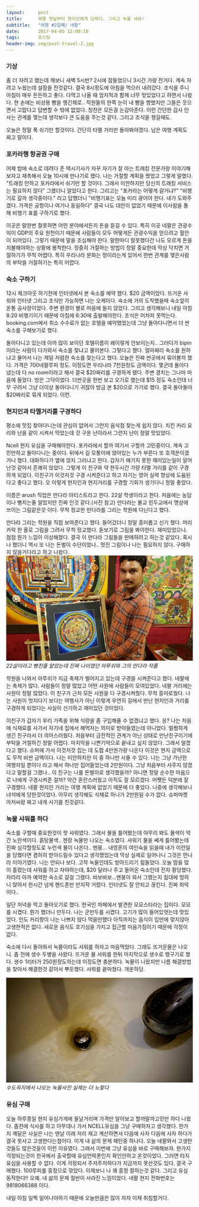 ```yaml
---
layout:	    post
title: 	    여행 첫날부터 현지인에게 당하다. 그리고 녹물 샤워!
subtitle:   "여행 #2일째/ 네팔"
date:       2017-04-05 12:00:10 
tags:       포스팅
header-img: img/post-travel-2.jpg
---
```



### 기상
좀 더 자려고 했는데 깨보니 새벽 5시반? 2시에 잠들었으니 3시간 가량 잔거다. 계속 자려고 누웠는데 설잠을 잔것같다. 결국 8시정도에 아침을 먹으러 내려갔다. 조식을 주니 아침이 매우 든든하고 좋다. 다먹고 나올 때 엄지척과 함께 너무 맛있었다고 하면서 나왔다. 한 손에는 비상용 빵을 챙긴채로.. 직원들의 한쪽 눈이 내 빵을 향했지만 그들은 웃으면서 고맙다고 답변할 수 밖에 없었다. 칭찬은 모든걸 눈감아준다. 이런 간단한 감사 인사는 관계를 맺는데 생각보다 큰 도움을 주는것 같다. 그리고 조식을 챙길때도.

오늘은 정말 푹 쉬기만 할것이다. 간단히 타멜 거리만 돌아봐야겠다. 남은 여행 계획도 짜고 말이다.

### 포카라행 항공권 구매
어제 밤에 숙소로 데려다 준 택시기사가 자꾸 자기가 잘 아는 트래킹 전문가랑 이야기해보자고 재촉해서 오늘 10시에 만나기로 했다. 나는 거절할 계획을 짰었고 그렇게 말했다. "트래킹 안하고 포카라에서 쉬기만 할 것이다. 그래서 미안하지만 당신의 트래킹 서비스는 필요하지 않다" 그랬더니 알았다고 한다. 그리고는 "포카라는 어떻게 갈거냐?" "비행기로 갈까 생각중이다." 라고 답했더니 "비행기표는 오늘 미리 끊어야 한다. 내가 도와주겠다. 가격은 공항이나 여기나 동일하다" 결국 나도 대안이 없었기 때문에 이사람을 통해 비행기 표를 구하기로 했다.

이곳은 말한번 잘못하면 어떤 분야에서든지 돈을 뜯길 수 있다. 특히 이곳 네팔은 관광수익이 GDP의 주요 원천이기 때문에 사람들이 모두 어떻게든 관광수익을 얻으려고 혈안이 되어있다. 그렇기 때문에 말을 조심해야 한다. 말한마디 잘못했다간 나도 모르게 돈을 지불해야하는 상황에 봉착한다. 정중히 거절하는 방법이 정말 중요한데 막상 닥치면 거절하기가 무척 어렵다. 특히 우리나라 문화는 정이라는게 있어서 한번 관계를 맺은사람의 부탁을 거절하기는 특히 어렵다.

### 숙소 구하기
12시 체크아웃 하기전에 인터넷에서 본 숙소를 예약 했다. $20 금액이었다. 뜨거운 샤워와 인터넷 그리고 조식만 가능하면 나는 오케이다. 숙소에 거의 도착했을때 숙소앞이 온통 공사장이었다. 주변 환경이 별로 마음에 들지 않았다. 그리고 생각해보니 내일 아침 8:20 비행기이기 때문에 아침에 6:30에 출발해야한다. 조식은 어차피 못먹는다. booking.com에서 취소 수수료가 없는 호텔을 예약했었는데 그냥 돌아다니면서 더 싼 숙소를 구해보기로 했다.

돌아다니고 있는데 아까 많이 보이던 호텔이름이 왜이렇게 안보이는지.. 그러다가 bipin 이라는 사람이 다가와서 숙소를 찾냐고 물어본다. 그렇다고 했다. 얼마짜리 숙소를 원하냐고 물어서 나는 제일 저렴한 숙소를 찾는다고 했다. 오늘은 진짜 싼곳에서 묶어볼까 했다. 가격은 700네팔루피 정도. 이정도면 우리나라 7천원정도 금액이다. 몇군데 돌아다녔는데 다 no room이라고 해서 결국 $20짜리를 구경하게 됐다. 주변 경치는 그나마 마음에 들었다. 방은 그닥이었다. 더싼곳을 한번 보고 오기로 했는데 $15 정도 숙소인데 너무 구려서 그냥 더이상 돌아다니기 귀찮아 방금 본 $20으로 가기로 했다. 결국 돌아돌아 $20짜리로 묶게 되었다. 이런.

### 현지인과 타멜거리를 구경하다
평소에 맛집  찾아다니는데 관심이 없어서 그런지 음식점 찾는게 쉽지 않다. 치킨 커리 요리와 난을 같이 시켜서 막었는데 갓 구운 난이라서 그런지 난이 정말 맛있었다.

Ncell 현지 유심을 구매해야한다. 포카라에서 할까 여기서 구할까 고민중이다. 계속 고민만하고 돌아다니는 중이다. 뒤에서 길 모퉁이에 앉아있는 누가 부른다 또 호객꾼이겠거니 했다. 대화하다가 옆에 앉지 그러냐고 한다. 갑자기 얘기치 못한 재미있는일이 알어난것 같아서 흔쾌히 앉았다. 그렇게 이 친구와 약 한두시간 가량 타멜 거리를 같이 구경하게 되었다. 이친구가 이것저것 구경 시켜준다고 하고 자기는 영어 실력 향상에 도움된다고 좋다고 했다. 오 이렇게 현지인과 현지거리를 구경할 기회가 생기다니 정말 좋았다.

이름은 arush 직업은 만다라 아티스트라고 한다. 22살 학생이라고 한다. 처음에는 농담이나 뻥치는줄 알았지만 진짜 인것 같다.(사진 참고) 만다라는 불교 힌두교에서 명상에 쓰이는 그림같은갓 이다. 무척 정교한 만다라를 그리는 학원에 다닌다고 했다.

만다라 그리는 학원을 직접 보여준다고 했다. 들어갔더니 정말 흥미롭고 신기 했다. 머리카락 한 올로 그림을 그려서 무척 정교했다. 돋보기로 그림을 봐야한다. 재미있었으나. 점점 뭔가 느낌이 이상해졌다. 결국 이 만다라 그림들을 판매하려고 하는것 같았다. 혹시나 했더니 역시 또 나는 돈벌이 수단이었나.. 멋진 그림이나 나는 필요하지 않다. 구매하지 않을거다라고 하고 나왔다.
![arush with mandara](/img/170405-arush.jpg)
*22살이라고 뻥친줄 알았는데 진짜 나이였던 아루쉬와 그의 만다라 작품*

학원을 나와서 아루쉬가 지금 축제가 벌어지고 있는데 구경을 시켜준다고 했다. 네팔에는 축제가 많다. 사람들이 정말 많았고 어떤 사원에 사람들이 모여있었다. 네팔 거리에는 사원이 정말 많았다. 이 친구가 근처 모든 사원을 다 구경시켜줬다. 무척 흥미로웠다. 나는 사원이 멋지다기 보다는 여행사가 아닌 이렇게 우연히 길에서 만난 현지인과 거리를 구경하게 되었다는 사실이 신기하고 재미있던 것이었다.

이친구가 갑자기 우리 가족을 위해 식량을 좀 구입해줄 수 없겠냐고 했다. 응? 나는 처음에 식재료를 사가서 자기네 집에서 해먹자는 의미로 받아들였는데 아니었다. 멀쩡하게 생긴 친구라서 더 의아스러웠다. 처음부터 금전적인 관계가 아닌 상태로 만난친구이기에 부탁을 거절하긴 정말 어렵다. 마지막을 나쁜기억으로 끝내고 싶지 않았다. 그래서 알겠다고 했다. 슈퍼에 가서 이것저것 집는 데 도합 4만원가량 나온다 이것은 현지 금액으로도 무척 비싼 금액이다. 나는 미안하지만 이 중 하나만 사줄 수 있다. 나는 그냥 가난한 여행자일 뿐이다 라고 해서 하나만 집어들었는데 2만원이다. 그냥 처음부터 사주지 않겠다고 말할걸 그랬나.. 이 친구는 나를 돈벌이로 생각했을까? 아니면 정말 순수한 마음으로 나에게 구경시켜준 걸까? 약간 혼란스러웠고 아직도 잘 모르겠다. 어쨋든 덕분에 잘 구경했다. 네팔 현지인 거리는 여행 계획에 없었기 때문에 더 좋았다. 나중에 생각해보니 녀석에게 당한것이었다. 아무리 생각해도 식재료 하나가 2만원일 수가 없다. 슈퍼마켓 아저씨랑 짜고 내게 사기를 친것같다.   

### 녹물 샤워를 하다
숙소를 구할때 중요한것이 핫 샤워였다. 그래서 물을 틀어봤는데 아무리 봐도 물색이 약간 노란색이다. 흙탕물색.. 젠장  녹물만 나오는 숙소였다. 샤워기 물을 쎄게 틀어봤는데 진짜 심각할정도로 누런색 물이 나온다.. 멘붕... 내영혼의 여인숙을 읽을때 내가 이런일을 당했다면 겸허히 받아드릴수 있다고 생각했었는데 막상 실제로 일어나니 그것은 먼나라 이야기였다. 나는 안되나 보다. 고작 녹물인데도 받아드리기 힘들었다. 오늘 땀을 많이 흘렸는데 샤워를 하고 자야하는데, $20 달러나 주고 들어온 숙소인데 진자 황당했다. 차라리 아까 예약한 숙소로 갈걸 그랬다. 바보바보...멘붕이 와서 그랬는지 침대에 멍하니 앉아서 한시간 넘게 핸드폰만 만지작 거렸다. 인터넷도 잘 안되고 끊킨다. 진짜 최악이다..

일단 저녁을 먹고 돌아오기로 했다. 한국인 까페에서 발견한 모모스타라는 집이다. 모모를 시켰다. 뭔가 했더니 만두다. 나는 군만두를 시켰다. 고기가 많이 들어있엇는데 맛있었다. 인도 커리향이 나는 나쁘지 않다 먹을만했다 아직까지는 음식이 입만에 맞지않아 고생한적은 없다. 새로운 음식도 호기심을 가지고 접근할 마음가짐이기 때문에 걱정이 없다.

숙소에 다시 돌아와서 녹물이라도 샤워를 하자고 마음먹었다. 그래도 뜨거운물은 나오니. 좀 전에 생수 두병을 사왔다. 뜨거운 물 샤워를 한뒤 마지막으로 생수로 행구기로 했다. 생수 1리터가 250원정도하는데 이정도면 충분하다. 녹물이 나왔지만 나름 해결방법을 찾아서 해결한것 같아서 뿌듯했다. 샤워를 끝마쳤다. 개운하당.

![](/img/170405-rust-water.jpg)
*수도꼭지에서 나오는 녹물사진 실제는 더 노랗다*


### 유심 구매
오늘 하루종일 현지 유심가게에 들날거리며 가격만 알아보고 할까말까고민만 하다 나왔다. 좀전에 식사를 하고 아무데나 가서 NCELL유심을 그냥 구매하자고 생각했다. 한가지 깨달은 사실은 나는 맨날 이래 저리 재고 계산하면서 다음에 사자 다음에 사자 하다가 결국 못사고 고생한다는점이다. 이게 내 삶의 문제 패턴중 하나다. 오늘 네팔와서 고생한것들도 많은것을이 이런 이유였다. 그래서 이번에 그냥 유심을 바로 구매해보자. 한가지 걱정되는것이 한국에서 출국할때 유심언락폰인지 확인안하고 온것이었다. 그러면 타지 유심을 사용할 수 없다. 이게 걱정되서 주저주저하다가 지금까지 못산것도 있다. 결국 구매했다. 100루피를 흥정으로 깎았다. 이제보니 나 꽤 흥정 잘하는것 같다. 그리고 유심 동작한다!! 오예. 내 삶의 문제 절반이 사라진 느낌이었다. 네팔 현지 전화번호는 9818066388 이다.

내일 아침 일찍 일어나야하기 때문에 오늘만큼은 많이 자자 이제 취침할거다.
